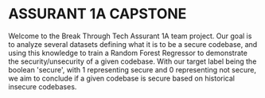 # ASSURANT 1A CAPSTONE
Welcome to the Break Through Tech Assurant 1A team project. Our goal is to analyze several datasets defining what it is to be a secure codebase, and using this knowledge to train a Random Forest Regressor to demonstrate the security/unsecurity of a given codebase. With our target label being the boolean 'secure', with 1 representing secure and 0 representing not secure, we aim to conclude if a given codebase is secure based on historical insecure codebases. 